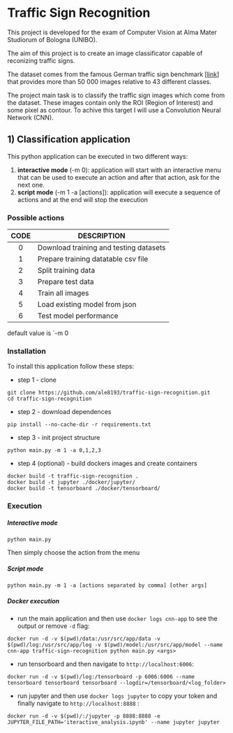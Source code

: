 # Traffic Sign Recognition
This project is developed for the exam of Computer Vision at Alma Mater Studiorum of Bologna (UNIBO).

The aim of this project is to create an image classificator capable of reconizing traffic signs. 

The dataset comes from the famous German traffic sign benchmark [[link](http://benchmark.ini.rub.de/)] that provides more than 50 000 images relative to 43 different classes.

The project main task is to classify the traffic sign images which come from the dataset. These images contain only the ROI (Region of Interest) and some pixel as contour. To achive this target I will use a Convolution Neural Network (CNN).

## 1) Classification application
This python application can be executed in two different ways: 
1. **interactive mode** (-m 0): application will start with an interactive menu that can be used to execute an action and after that action, ask for the next one.
2. **script mode** (-m 1 -a [actions]): application will execute a sequence of actions and at the end will stop the execution

### Possible actions
| **CODE** | **DESCRIPTION**                        |
|:--------:|----------------------------------------|
|     0    | Download training and testing datasets |
|     1    | Prepare training datatable csv file    |
|     2    | Split training data                    |
|     3    | Prepare test data                      |
|     4    | Train all images                       |
|     5    | Load existing model from json          |
|     6    | Test model performance                 |


default value is `-m 0


### Installation

To install this application follow these steps:

- step 1 - clone

```
git clone https://github.com/ale8193/traffic-sign-recognition.git
cd traffic-sign-recognition
```
- step 2 - download dependences
```
pip install --no-cache-dir -r requirements.txt
```
- step 3 - init project structure
```
python main.py -m 1 -a 0,1,2,3
```
- step 4 (optional) - build dockers images and create containers
```
docker build -t traffic-sign-recognition .
docker build -t jupyter ./docker/jupyter/ 
docker build -t tensorboard ./docker/tensorboard/
```

### Execution

##### Interactive mode
```
python main.py
```
Then simply choose the action from the menu

##### Script mode
```
python main.py -m 1 -a [actions separated by comma] [other args]
```

##### Docker execution
- run the main application and then use `docker logs cnn-app` to see the output or remove `-d` flag:
```
docker run -d -v $(pwd)/data:/usr/src/app/data -v $(pwd)/log:/usr/src/app/log -v $(pwd)/model:/usr/src/app/model --name cnn-app traffic-sign-recognition python main.py <args>
```
- run tensorboard and then navigate to `http://localhost:6006`:
```
docker run -d -v $(pwd)/log:/tensorboard -p 6006:6006 --name tensorboard tensorboard tensorboard --logdir=/tensorboard/<log_folder>
```
- run jupyter and then use `docker logs jupyter` to copy your token and finally navigate to `http://localhost:8888` :
```
docker run -d -v $(pwd)/:/jupyter -p 8888:8888 -e JUPYTER_FILE_PATH='iteractive_analysis.ipynb' --name jupyter jupyter
```
